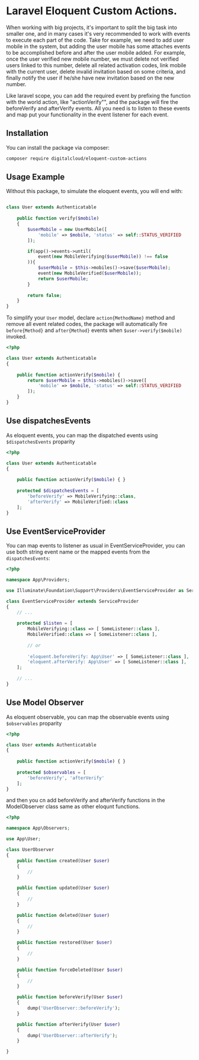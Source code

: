 # Laravel Eloquent Custom Actions.

When working with big projects, it's important to split the big task into smaller one, and in many cases it's very recommended to work with events to execute each part of the code. Take for example, we need to add user mobile in the system, but adding the user mobile has some attaches events to be accomplished before and after the user mobile added. For example,
once the user verified new mobile number, we must delete not verified users linked to this number, delete all related activation codes, link mobile with the current user, delete invalid invitation based on some criteria, and finally notify the user if he/she have new invitation based on the new number.

Like laravel scope, you can add the required event by prefixing the function with the world action, like "actionVerify"", and the package will fire the beforeVerify and afterVerify events. All you need is to listen to these events and map put your functionality in the event listener for each event.

## Installation

You can install the package via composer:

```bash
composer require digitalcloud/eloquent-custom-actions
```

## Usage Example

Without this package, to simulate the eloquent events, you will end with:

```php

class User extends Authenticatable
    
    public function verify($mobile)
    {
        $userMobile = new UserMobile([
            'mobile' => $mobile, 'status' => self::STATUS_VERIFIED
        ]);

        if(app()->events->until(
            event(new MobileVerifying($userMobile)) !== false
        )){
            $userMobile = $this->mobiles()->save($userMobile);
            event(new MobileVerified($userMobile));
            return $userMobile;
        }
        
        return false;
    }
}
``` 

To simplify your `User` model, declare `action{MethodName}` method and remove all event related codes, the package will automatically fire `before{Method}` and `after{Method}` events when `$user->verify($mobile)` invoked.

```php
<?php

class User extends Authenticatable
{
    
    public function actionVerify($mobile) {
        return $userMobile = $this->mobiles()->save([
            'mobile' => $mobile, 'status' => self::STATUS_VERIFIED
        ]);
    }
}

```

## Use dispatchesEvents

As eloquent events, you can map the dispatched events using `$dispatchesEvents` proparity

```php
<?php

class User extends Authenticatable
{
    
    public function actionVerify($mobile) { }
    
    protected $dispatchesEvents = [
        'beforeVerify' => MobileVerifying::class,
        'afterVerify' => MobileVerified::class
    ];
}

```

## Use EventServiceProvider

You can map events to listener as usual in EventServiceProvider, you can use both string event name or the mapped events from the `dispatchesEvents`:

```php
<?php

namespace App\Providers;

use Illuminate\Foundation\Support\Providers\EventServiceProvider as ServiceProvider;

class EventServiceProvider extends ServiceProvider
{
    // ...
    
    protected $listen = [
        MobileVerifying::class => [ SomeListener::class ],
        MobileVerified::class => [ SomeListener::class ],
        
        // or
        
        'eloquent.beforeVerify: App\User' => [ SomeListener::class ],
        'eloquent.afterVerify: App\User' => [ SomeListener::class ],
    ];
    
    // ...
}

```

## Use Model Observer
As eloquent observable, you can map the observable events using `$observables` proparity

```php
<?php

class User extends Authenticatable
{
    
    public function actionVerify($mobile) { }
    
    protected $observables = [
        'beforeVerify', 'afterVerify'
    ];
}

```

and then you cn add beforeVerify and afterVerify functions in the ModelObserver class same as other eloqunt functions.

```php
<?php

namespace App\Observers;

use App\User;

class UserObserver
{
    public function created(User $user)
    {
        //
    }

    public function updated(User $user)
    {
        //
    }

    public function deleted(User $user)
    {
        //
    }

    public function restored(User $user)
    {
        //
    }

    public function forceDeleted(User $user)
    {
        //
    }

    public function beforeVerify(User $user)
    {
        dump('UserObserver::beforeVerify');
    }

    public function afterVerify(User $user)
    {
        dump('UserObserver::afterVerify');
    }

}


```
